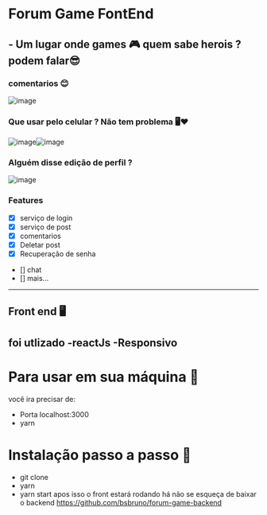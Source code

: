 # Forum Game FontEnd

## - Um lugar onde games 🎮  quem sabe herois ?  podem falar😎
### comentarios 😊
![image](https://i.imgur.com/FfhFd1I.png)

### Que usar pelo  celular ? Não tem problema 🖥❤
![image](https://i.imgur.com/hVXa7ck.png)![image](https://i.imgur.com/M2Ck4HV.png)

### Alguém disse edição de perfil ? 
![image](https://i.imgur.com/UczZQal.png)


### Features

- [x] serviço de login 
- [x] serviço de post 
- [x] comentarios
- [x] Deletar post
- [x] Recuperação de senha 
- [] chat 
- [] mais...

---
## Front end 🖥

foi utlizado
-reactJs
-Responsivo 
---
# Para usar em sua máquina 🤖
você ira precisar de:
- Porta localhost:3000 
- yarn 

# Instalação passo a passo 🥰
- git clone 
- yarn 
- yarn start
apos isso o front estará rodando há não se esqueça de baixar o backend https://github.com/bsbruno/forum-game-backend
 





